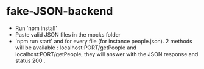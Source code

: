 # fake-JSON-backend
- Run 'npm install'
- Paste valid JSON files in the mocks folder
- 'npm run start' and for every file (for instance people.json).
   2 methods will be available : localhost:PORT/getPeople and localhost:PORT/getPeople,
   they will answer with the JSON response and status 200 .